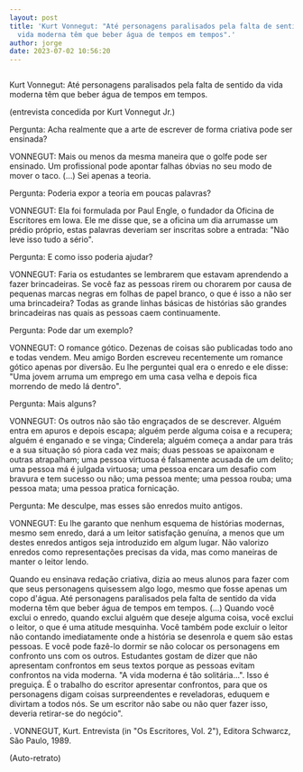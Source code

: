 ```yaml
---
layout: post
title: 'Kurt Vonnegut: "Até personagens paralisados pela falta de sentido da
  vida moderna têm que beber água de tempos em tempos".'
author: jorge
date: 2023-07-02 10:56:20
---
```

![]()

Kurt Vonnegut: Até personagens paralisados pela falta de sentido da vida moderna têm que beber água de tempos em tempos.

(entrevista concedida por Kurt Vonnegut Jr.)

Pergunta: Acha realmente que a arte de escrever de forma criativa pode ser ensinada?

[](<>)VONNEGUT: Mais ou menos da mesma maneira que o golfe pode ser ensinado. Um profissional pode apontar falhas óbvias no seu modo de mover o taco. (...) Sei apenas a teoria.

Pergunta: Poderia expor a teoria em poucas palavras?

VONNEGUT: Ela foi formulada por Paul Engle, o fundador da Oficina de Escritores em Iowa. Ele me disse que, se a oficina um dia arrumasse um prédio próprio, estas palavras deveriam ser inscritas sobre a entrada: "Não leve isso tudo a sério".

Pergunta: E como isso poderia ajudar?

VONNEGUT: Faria os estudantes se lembrarem que estavam aprendendo a fazer brincadeiras. Se você faz as pessoas rirem ou chorarem por causa de pequenas marcas negras em folhas de papel branco, o que é isso a não ser uma brincadeira? Todas as grande linhas básicas de histórias são grandes brincadeiras nas quais as pessoas caem continuamente.

Pergunta: Pode dar um exemplo?

VONNEGUT: O romance gótico. Dezenas de coisas são publicadas todo ano e todas vendem. Meu amigo Borden escreveu recentemente um romance gótico apenas por diversão. Eu lhe perguntei qual era o enredo e ele disse: "Uma jovem arruma um emprego em uma casa velha e depois fica morrendo de medo lá dentro".

Pergunta: Mais alguns?

VONNEGUT: Os outros não são tão engraçados de se descrever. Alguém entra em apuros e depois escapa; alguém perde alguma coisa e a recupera; alguém é enganado e se vinga; Cinderela; alguém começa a andar para trás e a sua situação só piora cada vez mais; duas pessoas se apaixonam e outras atrapalham; uma pessoa virtuosa é falsamente acusada de um delito; uma pessoa má é julgada virtuosa; uma pessoa encara um desafio com bravura e tem sucesso ou não; uma pessoa mente; uma pessoa rouba; uma pessoa mata; uma pessoa pratica fornicação.

Pergunta: Me desculpe, mas esses são enredos muito antigos.

VONNEGUT: Eu lhe garanto que nenhum esquema de histórias modernas, mesmo sem enredo, dará a um leitor satisfação genuína, a menos que um destes enredos antigos seja introduzido em algum lugar. Não valorizo enredos como representações precisas da vida, mas como maneiras de manter o leitor lendo.

Quando eu ensinava redação criativa, dizia ao meus alunos para fazer com que seus personagens quisessem algo logo, mesmo que fosse apenas um copo d'água. Até personagens paralisados pela falta de sentido da vida moderna têm que beber água de tempos em tempos. (...) Quando você exclui o enredo, quando exclui alguém que deseje alguma coisa, você exclui o leitor, o que é uma atitude mesquinha. Você também pode excluir o leitor não contando imediatamente onde a história se desenrola e quem são estas pessoas. E você pode fazê-lo dormir se não colocar os personagens em confronto uns com os outros. Estudantes gostam de dizer que não apresentam confrontos em seus textos porque as pessoas evitam confrontos na vida moderna. "A vida moderna é tão solitária...". Isso é preguiça. É o trabalho do escritor apresentar confrontos, para que os personagens digam coisas surpreendentes e reveladoras, eduquem e divirtam a todos nós. Se um escritor não sabe ou não quer fazer isso, deveria retirar-se do negócio".

. VONNEGUT, Kurt. Entrevista (in "Os Escritores, Vol. 2"), Editora Schwarcz, São Paulo, 1989.

(Auto-retrato)